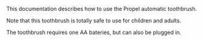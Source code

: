 This documentation describes how to use the Propel automatic toothbrush.

Note that this toothbrush is totally safe to use for children and adults.

The toothbrush requires one AA bateries, but can also be plugged in. 